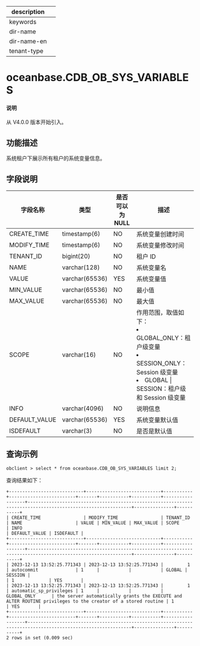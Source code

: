 |description||
|---|---|
|keywords||
|dir-name||
|dir-name-en||
|tenant-type||

# oceanbase.CDB_OB_SYS_VARIABLES

<main id="notice" type='explain'>
  <h4>说明</h4>
  <p>从 V4.0.0 版本开始引入。</p>
</main>

## 功能描述

系统租户下展示所有租户的系统变量信息。

## 字段说明

| 字段名称 | 类型 | 是否可以为 NULL | 描述 |
| --- | --- | --- | --- |
| CREATE_TIME | timestamp(6)   | NO   | 系统变量创建时间   |
| MODIFY_TIME | timestamp(6)   | NO   | 系统变量修改时间  |
| TENANT_ID | bigint(20) | NO | 租户 ID |
| NAME | varchar(128) | NO | 系统变量名 |
| VALUE | varchar(65536) | YES | 系统变量值 |
| MIN_VALUE | varchar(65536) | NO | 最小值 |
| MAX_VALUE | varchar(65536) | NO | 最大值 |
| SCOPE | varchar(16) | NO | 作用范围，取值如下：<li>GLOBAL_ONLY：租户级变量<li>SESSION_ONLY：Session 级变量<li>GLOBAL &#124; SESSION：租户级和 Session 级变量 |
| INFO | varchar(4096) | NO | 说明信息 |
| DEFAULT_VALUE | varchar(65536) | YES | 系统变量默认值|
| ISDEFAULT   | varchar(3)   | NO  |  是否是默认值 |

## 查询示例

```shell
obclient > select * from oceanbase.CDB_OB_SYS_VARIABLES limit 2;
```

 查询结果如下：

```shell
+----------------------------+----------------------------+-----------+-------------------------+-------+-----------+-----------+------------------+-------------------------------------------------------------------------------------------------------------+---------------+-----------+
| CREATE_TIME                | MODIFY_TIME                | TENANT_ID | NAME                    | VALUE | MIN_VALUE | MAX_VALUE | SCOPE            | INFO                                                                                                        | DEFAULT_VALUE | ISDEFAULT |
+----------------------------+----------------------------+-----------+-------------------------+-------+-----------+-----------+------------------+-------------------------------------------------------------------------------------------------------------+---------------+-----------+
| 2023-12-13 13:52:25.771343 | 2023-12-13 13:52:25.771343 |         1 | autocommit              | 1     |           |           | GLOBAL | SESSION |                                                                                                             | 1             | YES       |
| 2023-12-13 13:52:25.771343 | 2023-12-13 13:52:25.771343 |         1 | automatic_sp_privileges | 1     |           |           | GLOBAL_ONLY      | the server automatically grants the EXECUTE and ALTER ROUTINE privileges to the creator of a stored routine | 1             | YES       |
+----------------------------+----------------------------+-----------+-------------------------+-------+-----------+-----------+------------------+-------------------------------------------------------------------------------------------------------------+---------------+-----------+
2 rows in set (0.009 sec)
```

